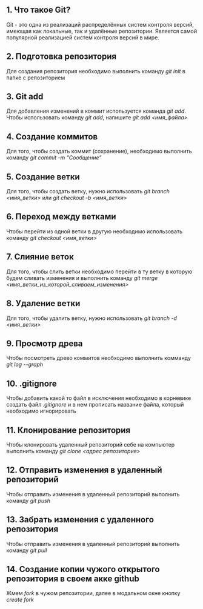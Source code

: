 ## 1. Что такое Git?

Git - это одна из реализаций распределённых систем контроля версий, имеющая как локальные, так и удалённые репозитории. Является самой популярной реализацией систем контроля версий в мире. 

## 2. Подготовка репозитория

Для создания репозитория необходимо выполнить команду *git init* в папке с репозиторием

## 3. Git add

Для добавления изменений в коммит используется команда *git add*. Чтобы использовать команду *git add*, напишите *git add <имя_файла>*

## 4. Создание коммитов

Для того, чтобы создать коммит (сохранение), необходимо выполнить команду *git commit -m "Сообщение"*

## 5. Создание ветки

Для того, чтобы создать ветку, нужно использовать *git branch <имя_ветки>* или *git checkout -b <имя_ветки>*

## 6. Переход между ветками

Чтобы перейти из одной ветки в другую необходимо использовать команду *git checkout <имя_ветки>*

## 7. Слияние веток

Для того, чтобы слить ветки необходимо перейти в ту ветку в которую будем сливать изменения и выполнить команду *git merge <имя_ветки_из_которой_сливаем_изменения>*

## 8. Удаление ветки

Для того, чтобы удалить ветку, нужно использовать *git branch -d <имя_ветки>*

## 9. Просмотр древа

Чтобы посмотреть древо коммитов необходимо выполнить комманду *git log --graph*

## 10. .gitignore

Чтобы добавить какой то файл в исключения необходимо в корневике создать файл *.gitignore* и в нем прописать название файла, который необходимо игнорировать

## 11. Клонирование репозитория

Чтобы клонировать удаленный репозиторий себе на компьютер выполнить команду *git clone <адрес репозитория>*

## 12. Отправить изменения в удаленный репозиторий

Чтобы отправить изменения в удаленный репозиторий выполнить команду *git push*

## 13. Забрать изменения с удаленного репозитория

Чтобы отправить изменения в удаленный репозиторий выполнить команду *git pull*

## 14. Создание копии чужого открытого репозитория в своем акке github

Жмем *fork* в чужом репозитории, далее в модальном окне кнопку *create fork*
